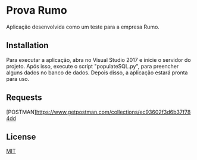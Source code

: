 # Prova Rumo

Aplicação desenvolvida como um teste para a empresa Rumo.

## Installation

Para executar a aplicação, abra no Visual Studio 2017 e inicie o servidor do projeto. Após isso, execute o script "populateSQL.py", para preencher alguns dados no banco de dados. Depois disso, a aplicação estará pronta para uso.

## Requests

[POSTMAN]https://www.getpostman.com/collections/ec93602f3d6b37f784dd

## License
[MIT](https://choosealicense.com/licenses/mit/)